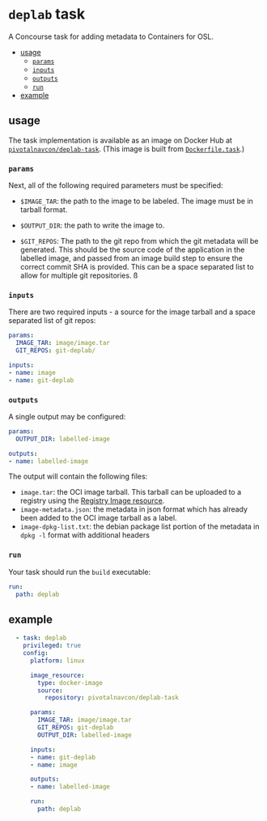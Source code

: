 # `deplab` task

A Concourse task for adding metadata to Containers for OSL.

<!-- toc -->

- [usage](#usage)
  * [`params`](#params)
  * [`inputs`](#inputs)
  * [`outputs`](#outputs)
  * [`run`](#run)
- [example](#example)

<!-- tocstop -->

## usage

The task implementation is available as an image on Docker Hub at
[`pivotalnavcon/deplab-task`](http://hub.docker.com/r/pivotalnavcon/deplab-task). (This
image is built from [`Dockerfile.task`](Dockerfile.task).)

### `params`

Next, all of the following required parameters must be specified:

* `$IMAGE_TAR`: the path to the image to be labeled. The image must be in tarball format.

* `$OUTPUT_DIR`: the path to write the image to.

* `$GIT_REPOS`: The path to the git repo from which the git metadata will be generated. This should be
the source code of the application in the labelled image, and passed from an image build step to ensure
the correct commit SHA is provided. This can be a space separated list to allow for multiple git repositories.
ß
### `inputs`

There are two required inputs - a source for the image tarball and a space separated list of git repos:

```yaml
params:
  IMAGE_TAR: image/image.tar
  GIT_REPOS: git-deplab/

inputs:
- name: image
- name: git-deplab
```

### `outputs`

A single output may be configured:

```yaml
params:
  OUTPUT_DIR: labelled-image

outputs:
- name: labelled-image
```

The output will contain the following files:

* `image.tar`: the OCI image tarball. This tarball can be uploaded to a
  registry using the [Registry Image
  resource](https://github.com/concourse/registry-image-resource#out-push-an-image-up-to-the-registry-under-the-given-tags).
* `image-metadata.json`: the metadata in json format which has already been added to the OCI image tarball as a label.
* `image-dpkg-list.txt`: the debian package list portion of the metadata in `dpkg -l` format with additional headers

### `run`

Your task should run the `build` executable:

```yaml
run:
  path: deplab
```

## example

```yaml
  - task: deplab
    privileged: true
    config:
      platform: linux

      image_resource:
        type: docker-image
        source:
          repository: pivotalnavcon/deplab-task

      params:
        IMAGE_TAR: image/image.tar
        GIT_REPOS: git-deplab
        OUTPUT_DIR: labelled-image

      inputs:
      - name: git-deplab
      - name: image

      outputs:
      - name: labelled-image

      run:
        path: deplab
```